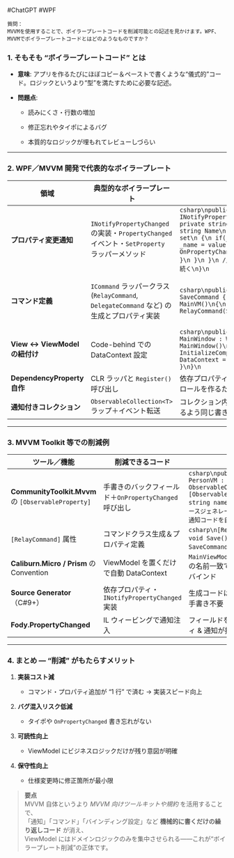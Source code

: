 #ChatGPT #WPF 

```
質問：
MVVMを使用することで、ボイラープレートコードを削減可能との記述を見かけます。WPF、MVVMでボイラープレートコードとはどのようなものですか？
```

### 1. そもそも “ボイラープレートコード” とは

- **意味**: アプリを作るたびにほぼコピー＆ペーストで書くような“儀式的”コード。ロジックというより“型”を満たすために必要な記述。
    
- **問題点**:
    
    - 読みにくさ・行数の増加
        
    - 修正忘れやタイポによるバグ
        
    - 本質的なロジックが埋もれてレビューしづらい
        

---

### 2. WPF／MVVM 開発で代表的なボイラープレート

|領域|典型的なボイラープレート|具体例|なぜ増えるか|
|---|---|---|---|
|**プロパティ変更通知**|`INotifyPropertyChanged` の実装・`PropertyChanged` イベント・`SetProperty` ラッパーメソッド|`csharp\npublic class PersonVM : INotifyPropertyChanged\n{\n private string _name;\n public string Name\n {\n get => _name;\n set\n {\n if(_name != value)\n {\n _name = value;\n OnPropertyChanged(nameof(Name));\n }\n }\n }\n // …同じパターンが大量に続く\n}\n`|ViewModel のすべてのプロパティで同じパターンが必要|
|**コマンド定義**|`ICommand` ラッパークラス (`RelayCommand`, `DelegateCommand` など) の生成とプロパティ実装|`csharp\npublic ICommand SaveCommand { get; }\n\npublic MainVM()\n{\n SaveCommand = new RelayCommand(Save, CanSave);\n}\n`|各操作ごとに1コマンド＋CanExecute 判定を書く|
|**View ↔ ViewModel の紐付け**|Code-behind での DataContext 設定|`csharp\npublic partial class MainWindow : Window\n{\n public MainWindow()\n {\n InitializeComponent();\n DataContext = new MainVM();\n }\n}\n`|ほぼ全ウィンドウ／UserControlで同じ|
|**DependencyProperty 自作**|CLR ラッパと `Register()` 呼び出し|依存プロパティを持つカスタムコントロールを作るたびに必須||
|**通知付きコレクション**|`ObservableCollection<T>` ラップ＋イベント転送|コレクション内容が View に反映されるよう同じ書き方を繰り返す||

---

### 3. MVVM Toolkit 等での削減例

|ツール／機能|削減できるコード|例|
|---|---|---|
|**CommunityToolkit.Mvvm** の `[ObservableProperty]`|手書きのバックフィールド＋`OnPropertyChanged` 呼び出し|`csharp\npublic partial class PersonVM : ObservableObject\n{\n [ObservableProperty]\n private string name;\n}\n// → ビルド時ソースジェネレータが Name プロパティと通知コードを自動生成\n`|
|`[RelayCommand]` 属性|コマンドクラス生成＆プロパティ定義|`csharp\n[RelayCommand]\nprivate void Save() { /* 処理 */ }\n// SaveCommand プロパティが自動生成\n`|
|**Caliburn.Micro / Prism** の Convention|ViewModel を置くだけで自動 DataContext|`MainViewModel ↔ MainView.xaml` の名前一致で DataContext が自動バインド|
|**Source Generator**（C#9+）|依存プロパティ・`INotifyPropertyChanged` 実装|生成コードはビルド成果物なので手書き不要|
|**Fody.PropertyChanged**|IL ウィービングで通知注入|フィールドを書くだけでプロパティ & 通知が挿入される|

---

### 4. まとめ ― “削減” がもたらすメリット

1. **実装コスト減**
    
    - コマンド・プロパティ追加が “1 行” で済む → 実装スピード向上
        
2. **バグ混入リスク低減**
    
    - タイポや `OnPropertyChanged` 書き忘れがない
        
3. **可読性向上**
    
    - ViewModel にビジネスロジックだけが残り意図が明確
        
4. **保守性向上**
    
    - 仕様変更時に修正箇所が最小限
        

> **要点**  
> MVVM 自体というより _MVVM 向けツールキットや規約_ を活用することで、  
> 「通知」「コマンド」「バインディング設定」など **機械的に書くだけの繰り返しコード** が消え、  
> ViewModel にはドメインロジックのみを集中させられる――これが“ボイラープレート削減”の正体です。